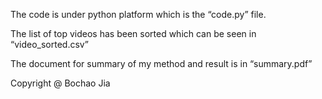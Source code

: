 The code is under python platform which is the “code.py” file.

The list of top videos has been sorted which can be seen in “video_sorted.csv”

The document for summary of my method and result is in “summary.pdf”

 
Copyright @ Bochao Jia
